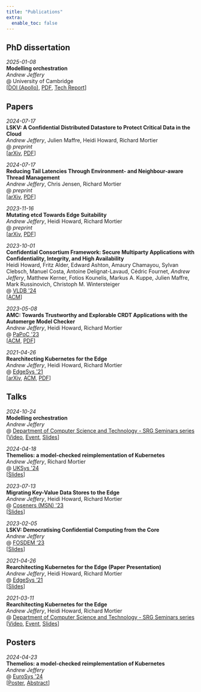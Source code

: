 ```yaml
---
title: "Publications"
extra:
  enable_toc: false
---
```


## PhD dissertation

_2025-01-08_
<br />
**Modelling orchestration**
<br />
_Andrew Jeffery_
<br />
@ University of Cambridge
<br />
\[[DOI (Apollo)](https://doi.org/10.17863/CAM.114695), [PDF](./papers/phd-dissertation.pdf), [Tech Report](./papers/phd-techreport.pdf)\]

## Papers

_2024-07-17_
<br />
**LSKV: A Confidential Distributed Datastore to Protect Critical Data in the Cloud**
<br />
_Andrew Jeffery_, Julien Maffre, Heidi Howard, Richard Mortier
<br />
@ _preprint_
<br />
\[[arXiv](https://arxiv.org/abs/2407.12623), [PDF](./papers/lskv.pdf)\]

_2024-07-17_
<br />
**Reducing Tail Latencies Through Environment- and Neighbour-aware Thread Management**
<br />
_Andrew Jeffery_, Chris Jensen, Richard Mortier
<br />
@ _preprint_
<br />
\[[arXiv](https://arxiv.org/abs/2407.11582), [PDF](./papers/friendlypool.pdf)\]

_2023-11-16_
<br />
**Mutating etcd Towards Edge Suitability**
<br />
_Andrew Jeffery_, Heidi Howard, Richard Mortier
<br />
@ _preprint_
<br />
\[[arXiv](https://arxiv.org/abs/2311.09929), [PDF](./papers/mergeable-etcd.pdf)\]

_2023-10-01_
<br />
**Confidential Consortium Framework: Secure Multiparty Applications with Confidentiality, Integrity, and High Availability**
<br />
Heidi Howard, Fritz Alder, Edward Ashton, Amaury Chamayou, Sylvan Clebsch, Manuel Costa, Antoine Delignat-Lavaud, Cédric Fournet, _Andrew Jeffery_, Matthew Kerner, Fotios Kounelis, Markus A. Kuppe, Julien Maffre, Mark Russinovich, Christoph M. Wintersteiger
<br />
@ [VLDB '24](https://www.vldb.org/2024/)
<br />
\[[ACM](https://dl.acm.org/doi/abs/10.14778/3626292.3626304)\]

_2023-05-08_
<br />
**AMC: Towards Trustworthy and Explorable CRDT Applications with the Automerge Model Checker**
<br />
_Andrew Jeffery_, Heidi Howard, Richard Mortier
<br />
@ [PaPoC '23](https://papoc-workshop.github.io/2023/)
<br />
\[[ACM](https://dl.acm.org/doi/10.1145/3578358.3591326), [PDF](./papers/automerge-model-checker.pdf)\]

_2021-04-26_
<br />
**Rearchitecting Kubernetes for the Edge**
<br />
_Andrew Jeffery_, Heidi Howard, Richard Mortier
<br />
@ [EdgeSys '21](https://edge-sys.github.io/2021/)
<br />
\[[arXiv](https://arxiv.org/abs/2104.02423), [ACM](https://dl.acm.org/doi/10.1145/3434770.3459730), [PDF](./papers/rearchitecting-kubernetes-for-the-edge.pdf)\]

## Talks

_2024-10-24_
<br />
**Modelling orchestration**
<br />
_Andrew Jeffery_
<br />
@ [Department of Computer Science and Technology - SRG Seminars series](https://www.cl.cam.ac.uk/research/srg/seminars/)
<br />
\[[Video](https://www.cl.cam.ac.uk/research/srg/seminars/videos/2024-10-24.mp4), [Event](https://talks.cam.ac.uk/talk/index/223459), [Slides](./slides/modelling-orchestration.pdf)\]

_2024-04-18_
<br />
**Themelios: a model-checked reimplementation of Kubernetes**
<br />
_Andrew Jeffery_, Richard Mortier
<br />
@ [UKSys '24](https://uksystems.org/workshop/2024/)
<br />
\[[Slides](./slides/themelios-uksys.pdf)\]

_2023-07-13_
<br />
**Migrating Key-Value Data Stores to the Edge**
<br />
_Andrew Jeffery_, Heidi Howard, Richard Mortier
<br />
@ [Coseners (MSN) '23](https://coseners.net/history/previous/coseners-2023/)
<br />
\[[Slides](./slides/dismerge-coseners.pdf)\]

_2023-02-05_
<br />
**LSKV: Democratising Confidential Computing from the Core**
<br />
_Andrew Jeffery_
<br />
@ [FOSDEM ‘23](https://fosdem.org/2023/schedule/event/cc_lskv/)
<br />
\[[Slides](./slides/LSKV-fosdem.pdf)\]

_2021-04-26_
<br />
**Rearchitecting Kubernetes for the Edge (Paper Presentation)**
<br />
_Andrew Jeffery_, Heidi Howard, Richard Mortier
<br />
@ [EdgeSys ‘21](https://edge-sys.github.io/2021/)
<br />
\[[Slides](./slides/rearchitecting-kubernetes-edgesys.pdf)\]

_2021-03-11_
<br />
**Rearchitecting Kubernetes for the Edge**
<br />
_Andrew Jeffery_, Heidi Howard, Richard Mortier
<br />
@ [Department of Computer Science and Technology - SRG Seminars series](https://www.cl.cam.ac.uk/research/srg/seminars/)
<br />
\[[Video](https://www.cl.cam.ac.uk/research/srg/seminars/videos/2021-03-11.mp4), [Event](http://talks.cam.ac.uk/talk/index/156778), [Slides](./slides/rearchitecting-kubernetes-for-the-edge.pdf)\]

## Posters

_2024-04-23_
<br />
**Themelios: a model-checked reimplementation of Kubernetes**
<br />
_Andrew Jeffery_
<br />
@ [EuroSys '24](https://2024.eurosys.org/)
<br />
\[[Poster](./posters/themelios-eurosys.pdf), [Abstract](./posters/themelios-eurosys-abstract.pdf)\]
